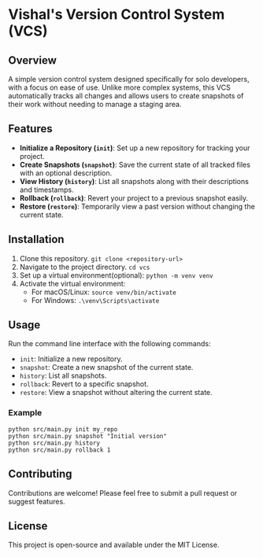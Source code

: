 # Vishal's Version Control System (VCS)

## Overview
A simple version control system designed specifically for solo developers, with a focus on ease of use. Unlike more complex systems, this VCS automatically tracks all changes and allows users to create snapshots of their work without needing to manage a staging area.

## Features
- **Initialize a Repository (`init`)**: Set up a new repository for tracking your project.
- **Create Snapshots (`snapshot`)**: Save the current state of all tracked files with an optional description.
- **View History (`history`)**: List all snapshots along with their descriptions and timestamps.
- **Rollback (`rollback`)**: Revert your project to a previous snapshot easily.
- **Restore (`restore`)**: Temporarily view a past version without changing the current state.

## Installation
1. Clone this repository.
   `git clone <repository-url>`
2. Navigate to the project directory.
   `cd vcs`
3. Set up a virtual environment(optional):
   `python -m venv venv`
4. Activate the virtual environment:
   - For macOS/Linux: `source venv/bin/activate`
   - For Windows: `.\venv\Scripts\activate`

## Usage
Run the command line interface with the following commands:
- `init`: Initialize a new repository.
- `snapshot`: Create a new snapshot of the current state.
- `history`: List all snapshots.
- `rollback`: Revert to a specific snapshot.
- `restore`: View a snapshot without altering the current state.

### Example
`python src/main.py init my_repo`  
`python src/main.py snapshot "Initial version"`  
`python src/main.py history`  
`python src/main.py rollback 1`

## Contributing
Contributions are welcome! Please feel free to submit a pull request or suggest features.

## License
This project is open-source and available under the MIT License.
